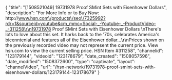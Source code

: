 {
    "title": "[1508521049] 19731978 Proof SMint Sets with Eisenhower Dollars",
    "description": "For More Info or to Buy Now: http:\/\/www.hsn.com\/products\/seo\/7325992?rdr=1&sourceid=youtube&cm_mmc=Social-_-Youtube-_-ProductVideo-_-311258\r\n19731978 Proof SMint Sets with Eisenhower Dollars \nThere's lots to love about this set. It harks back to the '70s, celebrates America's bicenntenial and features all of the Eisenhower dollar...\r\nPrices shown on the previously recorded video may not represent the current price.  View hsn.com to view the current selling price. HSN Item #311258",
    "channelid": "123179144",
    "videoid": "123178679",
    "date_created": "1508057596",
    "date_modified": "1508372600",
    "type": "captivate",
    "layout": "channelVideo",
    "url": "\/hsn-network\/19731978-proof-smint-sets-with-eisenhower-dollars\/123179144-123178679"
}